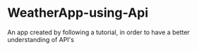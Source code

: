# WeatherApp-using-Api
An app created by following a tutorial, in order to have a better understanding of API's
